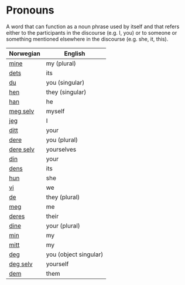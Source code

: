 # Pronouns

A word that can function as a noun phrase used by itself and that refers either to the participants in the discourse (e.g. I, you) or to someone or something mentioned elsewhere in the discourse (e.g. she, it, this).

| Norwegian | English |
| --- | --- |
| [mine](https://www.ordnett.no/search?language=no&phrase=mine) | my (plural) |
| [dets](https://www.ordnett.no/search?language=no&phrase=dets) | its |
| [du](https://www.ordnett.no/search?language=no&phrase=du) | you (singular) |
| [hen](https://www.ordnett.no/search?language=no&phrase=hen) | they (singular) |
| [han](https://www.ordnett.no/search?language=no&phrase=han) | he |
| [meg selv](https://www.ordnett.no/search?language=no&phrase=meg%20selv) | myself |
| [jeg](https://www.ordnett.no/search?language=no&phrase=jeg) | I |
| [ditt](https://www.ordnett.no/search?language=no&phrase=ditt) | your |
| [dere](https://www.ordnett.no/search?language=no&phrase=dere) | you (plural) |
| [dere selv](https://www.ordnett.no/search?language=no&phrase=dere%20selv) | yourselves |
| [din](https://www.ordnett.no/search?language=no&phrase=din) | your |
| [dens](https://www.ordnett.no/search?language=no&phrase=dens) | its |
| [hun](https://www.ordnett.no/search?language=no&phrase=hun) | she |
| [vi](https://www.ordnett.no/search?language=no&phrase=vi) | we |
| [de](https://www.ordnett.no/search?language=no&phrase=de) | they (plural) |
| [meg](https://www.ordnett.no/search?language=no&phrase=meg) | me |
| [deres](https://www.ordnett.no/search?language=no&phrase=deres) | their |
| [dine](https://www.ordnett.no/search?language=no&phrase=dine) | your (plural) |
| [min](https://www.ordnett.no/search?language=no&phrase=min) | my |
| [mitt](https://www.ordnett.no/search?language=no&phrase=mitt) | my |
| [deg](https://www.ordnett.no/search?language=no&phrase=deg) | you (object singular) |
| [deg selv](https://www.ordnett.no/search?language=no&phrase=deg%20selv) | yourself |
| [dem](https://www.ordnett.no/search?language=no&phrase=dem) | them |

